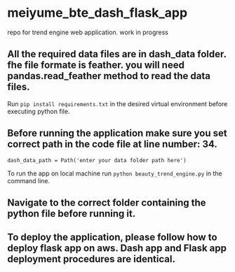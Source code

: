 # meiyume_bte_dash_flask_app
repo for trend engine web application.
work in progress

## All the required data files are in dash_data folder. fhe file formate is feather. you will need pandas.read_feather method to read the data files.

Run `pip install requirements.txt` in the desired virtual environment before executing python file.

## Before running the application make sure you set correct path in the code file at line number: 34.

`dash_data_path = Path('enter your data folder path here')`


To run the app on local machine run `python beauty_trend_engine.py` in the command line.
## Navigate to the correct folder containing the python file before running it.

## To deploy the application, please follow how to deploy flask app on aws. Dash app and Flask app deployment procedures are identical.